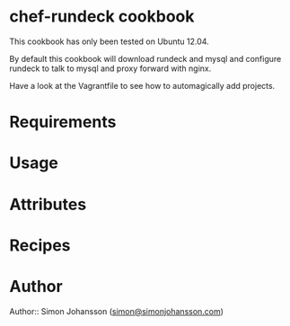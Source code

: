# chef-rundeck cookbook

This cookbook has only been tested on Ubuntu 12.04.

By default this cookbook will download rundeck and mysql and configure rundeck to talk to mysql and proxy forward with nginx.

Have a look at the Vagrantfile to see how to automagically add projects.

# Requirements

# Usage

# Attributes

# Recipes

# Author

Author:: Simon Johansson (simon@simonjohansson.com)
